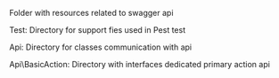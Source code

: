 Folder with resources related to swagger api

Test: Directory for support fies used in Pest test

Api: Directory for classes communication with api

Api\BasicAction: Directory with interfaces dedicated primary action api
